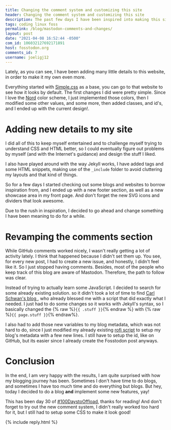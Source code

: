 ```yaml
---
title: Changing the comment system and customizing this site  
header: Changing the comment system and customizing this site  
description: The past few days I have been inspired into making this site more "personal", I also decided to make my comments work using mastodon 
tags: coding linux foss  
permalink: /blog/mastodon-comments-and-changes/ 
layout: post 
date: "2021-04-08 16:52:44 -0500" 
com_id: 106032127692171891
host: fosstodon.org
comments_id: 7
username: joeligj12
--- 
```

Lately, as you can see, I have been adding many little details to this website, in order to make it my own even more.

Everything started with [Simple.css](http://simplecss.org "Simple.css website") as a base, you can go to that website to see how it looks by default. The first changes I did were pretty simple. Since I love the [Nord](https://nordtheme.com "Nord's website") color scheme, I just implemented those colors, then I modified some other values, and some more, then added classes, and id's, and I ended up with the current design!.

# Adding new details to my site

I did all of this to keep myself entertained and to challenge myself trying to understand CSS and HTML better, so I could eventually figure out problems by myself (and with the Internet's guidance) and design the stuff I liked.

I also have played around with the way Jekyll works, I have added tags and some HTML snippets, making use of the `_include` folder to avoid cluttering my layouts and that kind of things.

So for a few days I started checking out some blogs and websites to borrow inspiration from, and I ended up with a new footer section, as well as a new showcase area in my front page. And don't forget the new SVG icons and dividers that look awesome.

Due to the rush in inspiration, I decided to go ahead and change something I have been meaning to do for a while.

# Revamping the comments section

While GitHub comments worked nicely, I wasn't really getting a lot of activity lately. I think that happened because I didn't set them up. You see, for every new post, I had to create a new issue, and honestly, I didn't feel like it. So I just stopped having comments. Besides, most of the people who keep track of this blog are aware of Mastodon. Therefore, the path to follow was clear.

Instead of trying to actually learn some JavaScript. I decided to search for some already existing solution. so it didn't took a lot of time to find [Carl Schwan's blog ](https://carlschwan.eu/2020/12/29/adding-comments-to-your-static-blog-with-mastodon/), who already blessed me with a script that did exactly what I needed. I just had to do some changes so it works with Jekyll's syntax, so I basically changed the {% raw %}`{{ .stuff }}`{% endraw %} with {% raw %}`{{ page.stuff }}`{% endraw%}.

I also had to add those new variables to my blog metadata, which was not hard to do, since I just modified my already existing [rofi script](/blog/rofi-automated-blog) to setup my blog's metadata with a few new lines. I still have to setup the id, like on GitHub, but its easier since I already create the Fosstodon post anyways.

# Conclusion

In the end, I am very happy with the results, I am quite surprised with how my blogging journey has been. Sometimes I don't have time to do blogs, and sometimes I have too much time and do everything but blogs. But hey, today I decided to do a blog **and** implement some new features, yay!

This has been day 30 of [#100DaystoOffload](https://100daystooffload.com), thanks for reading! And don't forget to try out the new comment system, I didn't really worked too hard for it, but I still had to setup some CSS to make it look good!




{% include reply.html %}
